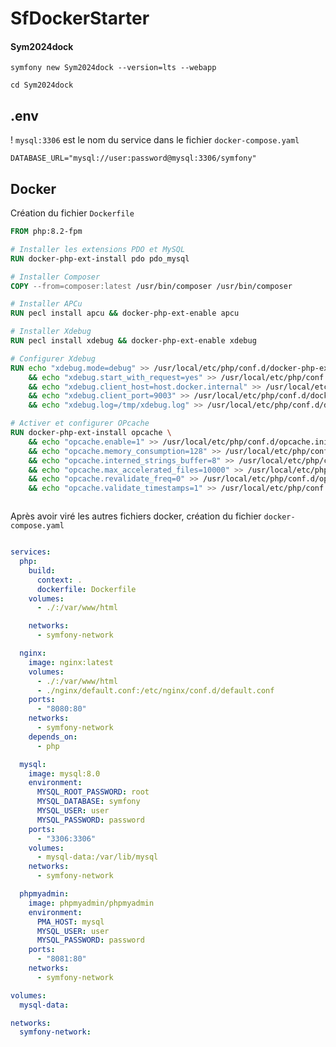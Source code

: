 # SfDockerStarter
#### Sym2024dock

    symfony new Sym2024dock --version=lts --webapp

    cd Sym2024dock

## .env

! `mysql:3306` est le nom du service dans le fichier `docker-compose.yaml`

    DATABASE_URL="mysql://user:password@mysql:3306/symfony"

## Docker

Création du fichier `Dockerfile`

```dockerfile
FROM php:8.2-fpm

# Installer les extensions PDO et MySQL
RUN docker-php-ext-install pdo pdo_mysql

# Installer Composer
COPY --from=composer:latest /usr/bin/composer /usr/bin/composer

# Installer APCu
RUN pecl install apcu && docker-php-ext-enable apcu

# Installer Xdebug
RUN pecl install xdebug && docker-php-ext-enable xdebug

# Configurer Xdebug
RUN echo "xdebug.mode=debug" >> /usr/local/etc/php/conf.d/docker-php-ext-xdebug.ini \
    && echo "xdebug.start_with_request=yes" >> /usr/local/etc/php/conf.d/docker-php-ext-xdebug.ini \
    && echo "xdebug.client_host=host.docker.internal" >> /usr/local/etc/php/conf.d/docker-php-ext-xdebug.ini \
    && echo "xdebug.client_port=9003" >> /usr/local/etc/php/conf.d/docker-php-ext-xdebug.ini \
    && echo "xdebug.log=/tmp/xdebug.log" >> /usr/local/etc/php/conf.d/docker-php-ext-xdebug.ini

# Activer et configurer OPcache
RUN docker-php-ext-install opcache \
    && echo "opcache.enable=1" >> /usr/local/etc/php/conf.d/opcache.ini \
    && echo "opcache.memory_consumption=128" >> /usr/local/etc/php/conf.d/opcache.ini \
    && echo "opcache.interned_strings_buffer=8" >> /usr/local/etc/php/conf.d/opcache.ini \
    && echo "opcache.max_accelerated_files=10000" >> /usr/local/etc/php/conf.d/opcache.ini \
    && echo "opcache.revalidate_freq=0" >> /usr/local/etc/php/conf.d/opcache.ini \
    && echo "opcache.validate_timestamps=1" >> /usr/local/etc/php/conf.d/opcache.ini



```

Après avoir viré les autres fichiers docker, création du fichier
`docker-compose.yaml`

```yaml

services:
  php:
    build:
      context: .
      dockerfile: Dockerfile
    volumes:
      - ./:/var/www/html

    networks:
      - symfony-network

  nginx:
    image: nginx:latest
    volumes:
      - ./:/var/www/html
      - ./nginx/default.conf:/etc/nginx/conf.d/default.conf
    ports:
      - "8080:80"
    networks:
      - symfony-network
    depends_on:
      - php

  mysql:
    image: mysql:8.0
    environment:
      MYSQL_ROOT_PASSWORD: root
      MYSQL_DATABASE: symfony
      MYSQL_USER: user
      MYSQL_PASSWORD: password
    ports:
      - "3306:3306"
    volumes:
      - mysql-data:/var/lib/mysql
    networks:
      - symfony-network

  phpmyadmin:
    image: phpmyadmin/phpmyadmin
    environment:
      PMA_HOST: mysql
      MYSQL_USER: user
      MYSQL_PASSWORD: password
    ports:
      - "8081:80"
    networks:
      - symfony-network

volumes:
  mysql-data:

networks:
  symfony-network:



```
